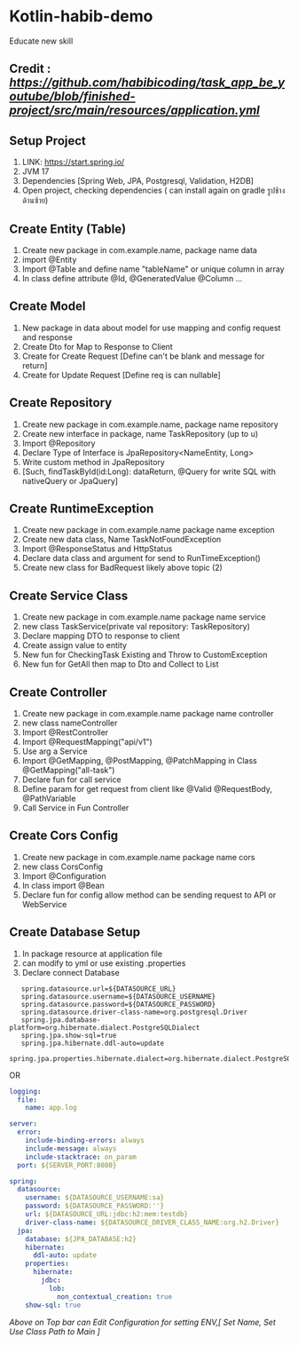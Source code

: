 # Kotlin-habib-demo
Educate new skill 
## Credit : *https://github.com/habibicoding/task_app_be_youtube/blob/finished-project/src/main/resources/application.yml*

## Setup Project
1. LINK: https://start.spring.io/
2. JVM 17
3. Dependencies [Spring Web, JPA, Postgresql, Validation, H2DB]
4. Open project, checking dependencies ( can install again on gradle รูปช้างด้านซ้าย)

## Create Entity (Table)
1. Create new package in com.example.name, package name data
2. import @Entity
3. Import @Table and define name "tableName" or unique column in array
4. In class define attribute @Id, @GeneratedValue @Column ...

## Create Model
1. New package in data about model for use mapping and config request and response
2. Create Dto for Map to Response to Client
3. Create for Create Request [Define can't be blank and message for return]
4. Create for Update Request [Define req is can nullable]

## Create Repository
1. Create new package in com.example.name, package name repository
2. Create new interface in package, name TaskRepository (up to u)
3. Import @Repository
4. Declare Type of Interface is JpaRepository<NameEntity, Long>
5. Write custom method in JpaRepository
6. [Such, findTaskById(id:Long): dataReturn, @Query for write SQL with nativeQuery or JpaQuery]

## Create RuntimeException
1. Create new package in com.example.name package name exception
2. Create new data class, Name TaskNotFoundException
3. Import @ResponseStatus and HttpStatus
4. Declare data class and argument for send to RunTimeException()
5. Create new class for BadRequest likely above topic (2)

## Create Service Class
1. Create new package in com.example.name package name service
2. new class TaskService(private val repository: TaskRepository)
3. Declare mapping DTO to response to client
4. Create assign value to entity
5. New fun for CheckingTask Existing and Throw to CustomException
6. New fun for GetAll then map to Dto and Collect to List

## Create Controller
1. Create new package in com.example.name package name controller
2. new class nameController
3. Import @RestController
4. Import @RequestMapping("api/v1")
5. Use arg a Service
6. Import @GetMapping, @PostMapping, @PatchMapping in Class @GetMapping("all-task")
7. Declare fun for call service
8. Define param for get request from client like @Valid @RequestBody, @PathVariable
9. Call Service in Fun Controller

## Create Cors Config
1. Create new package in com.example.name package name cors
2. new class CorsConfig
3. Import @Configuration
4. In class import @Bean
5. Declare fun for config allow method can be sending request to API or WebService

## Create Database Setup
1. In package resource at application file
2. can modify to yml or use existing .properties
3. Declare connect Database
```
   spring.datasource.url=${DATASOURCE_URL}   
   spring.datasource.username=${DATASOURCE_USERNAME}   
   spring.datasource.password=${DATASOURCE_PASSWORD}   
   spring.datasource.driver-class-name=org.postgresql.Driver   
   spring.jpa.database-platform=org.hibernate.dialect.PostgreSQLDialect   
   spring.jpa.show-sql=true   
   spring.jpa.hibernate.ddl-auto=update   
   spring.jpa.properties.hibernate.dialect=org.hibernate.dialect.PostgreSQLDialect   
 ```
   OR   
```yaml
logging:
  file:
    name: app.log

server:
  error:
    include-binding-errors: always
    include-message: always
    include-stacktrace: on_param
  port: ${SERVER_PORT:8080}

spring:
  datasource:
    username: ${DATASOURCE_USERNAME:sa}
    password: ${DATASOURCE_PASSWORD:''}
    url: ${DATASOURCE_URL:jdbc:h2:mem:testdb}
    driver-class-name: ${DATASOURCE_DRIVER_CLASS_NAME:org.h2.Driver}
  jpa:
    database: ${JPA_DATABASE:h2}
    hibernate:
      ddl-auto: update
    properties:
      hibernate:
        jdbc:
          lob:
            non_contextual_creation: true
    show-sql: true
```
*Above on Top bar can Edit Configuration for setting ENV,[ Set Name, Set Use Class Path to Main ]*

